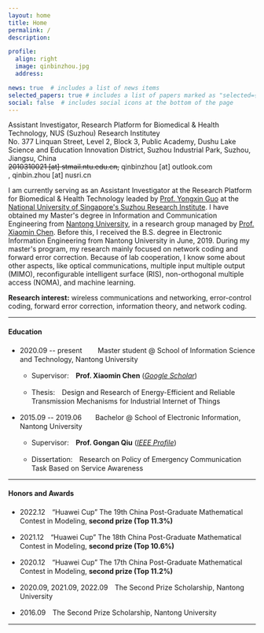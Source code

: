 ```yaml
---
layout: home
title: Home
permalink: /
description: 

profile:
  align: right
  image: qinbinzhou.jpg
  address: 

news: true  # includes a list of news items
selected_papers: true # includes a list of papers marked as "selected={true}"
social: false  # includes social icons at the bottom of the page
---
```


Assistant Investigator, Research Platform for Biomedical & Health Technology, NUS (Suzhou) Research Institutey<br>
No. 377 Linquan Street, Level 2, Block 3, Public Academy, Dushu Lake Science and Education Innovation District, Suzhou Industrial Park, Suzhou, Jiangsu, China<br>
~~2010310021 [at] stmail.ntu.edu.cn,~~ qinbinzhou [at] outlook.com<br>, qinbin.zhou [at] nusri.cn
<!-- [Google scholar](https://scholar.google.com/citations?user=hBZ_tKsAAAAJ) | [DBLP](https://dblp.org/pid/19/2969-1.html) | [Github](https://github.com/jindongwang) || [Twitter](https://twitter.com/jd92wang) | [Zhihu](https://www.zhihu.com/people/jindongwang) | [Wechat](http://jd92.wang/assets/img/wechat_public_account.jpg) | [Bilibili](https://space.bilibili.com/477087194) || [Resume](https://www.jianguoyun.com/p/DagJaZEQjKnsBRjbkeAEIAA)  -->

I am currently serving as an Assistant Investigator at the Research Platform for Biomedical & Health Technology leaded by [Prof. Yongxin Guo](https://cde.nus.edu.sg/ece/staff/guo-yong-xin/) at the [National University of Singapore's Suzhou Research Institute](http://www.nusri.cn/). I have obtained my Master's degree in Information and Communication Engineering from [Nantong University](https://www.ntu.edu.cn/), in a research group managed by [Prof. Xiaomin Chen](https://sist.ntu.edu.cn/2020/0429/c5301a139222/page.htm). Before this, I received the B.S. degree in Electronic Information Engineering from Nantong University in June, 2019. During my master's program, my research mainly focused on network coding and forward error correction. Because of lab cooperation, I know some about other aspects, like optical communications, multiple input multiple output (MIMO), reconfigurable intelligent surface (RIS), non-orthogonal multiple access (NOMA), and machine learning.

**Research interest:** wireless communications and networking, error-control coding, forward error correction, information theory, and network coding. 

<hr />

#### Education

- 2020.09 -- present 　　Master student @ School of Information Science and Technology, Nantong University 

    - Supervisor:　**Prof. Xiaomin Chen** ([*Google Scholar*](https://scholar.google.com/citations?user=bGjLGOsAAAAJ&hl=zh-CN&oi=ao))

    - Thesis:　Design and Research of Energy-Efficient and Reliable Transmission Mechanisms for Industrial Internet of Things


- 2015.09 -- 2019.06　　Bachelor @ School of Electronic Information, Nantong University 
    - Supervisor:　**Prof. Gongan Qiu** ([*IEEE Profile*](https://ieeexplore.ieee.org/author/37710688400))
    
    - Dissertation:　Research on Policy of Emergency Communication Task Based on Service Awareness

<hr />

#### Honors and Awards

- 2022.12　“Huawei Cup” The 19th China Post-Graduate Mathematical Contest in Modeling, **second prize (Top 11.3%)**

- 2021.12　“Huawei Cup” The 18th China Post-Graduate Mathematical Contest in Modeling, **second prize (Top 10.6%)**

- 2020.12　“Huawei Cup” The 17th China Post-Graduate Mathematical Contest in Modeling, **second prize (Top 11.2%)** 

- 2020.09, 2021.09, 2022.09　The Second Prize Scholarship, Nantong University

- 2016.09　The Second Prize Scholarship, Nantong University

<hr />

